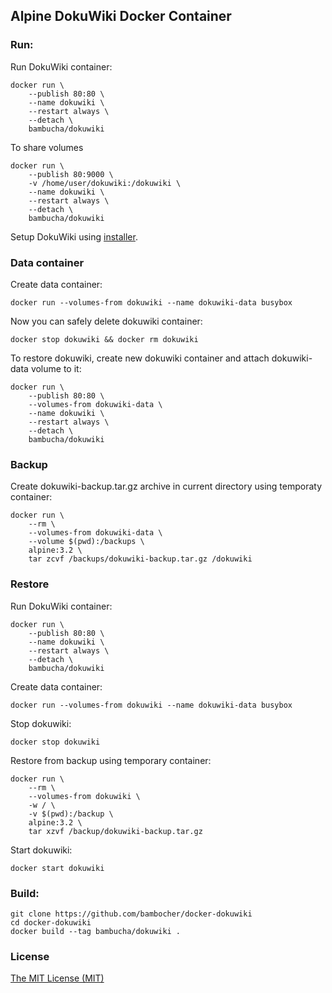 ## Alpine DokuWiki Docker Container

### Run:

Run DokuWiki container:

```shell
docker run \
    --publish 80:80 \
    --name dokuwiki \
    --restart always \
    --detach \
    bambucha/dokuwiki
```
To share volumes
```shell
docker run \
    --publish 80:9000 \
    -v /home/user/dokuwiki:/dokuwiki \
    --name dokuwiki \
    --restart always \
    --detach \
    bambucha/dokuwiki
```


Setup DokuWiki using [installer](http://localhost/install.php).

### Data container

Create data container:

```shell
docker run --volumes-from dokuwiki --name dokuwiki-data busybox
```

Now you can safely delete dokuwiki container:

```shell
docker stop dokuwiki && docker rm dokuwiki
```

To restore dokuwiki, create new dokuwiki container and attach dokuwiki-data volume to it:

```shell
docker run \
    --publish 80:80 \
    --volumes-from dokuwiki-data \
    --name dokuwiki \
    --restart always \
    --detach \
    bambucha/dokuwiki
```

### Backup

Create dokuwiki-backup.tar.gz archive in current directory using temporaty container:

```shell
docker run \
    --rm \
    --volumes-from dokuwiki-data \
    --volume $(pwd):/backups \
    alpine:3.2 \
    tar zcvf /backups/dokuwiki-backup.tar.gz /dokuwiki
```

### Restore

Run DokuWiki container:

```shell
docker run \
    --publish 80:80 \
    --name dokuwiki \
    --restart always \
    --detach \
    bambucha/dokuwiki
```

Create data container:

```shell
docker run --volumes-from dokuwiki --name dokuwiki-data busybox
```

Stop dokuwiki:

```shell
docker stop dokuwiki
```

Restore from backup using temporary container:

```shell
docker run \
    --rm \
    --volumes-from dokuwiki \
    -w / \
    -v $(pwd):/backup \
    alpine:3.2 \
    tar xzvf /backup/dokuwiki-backup.tar.gz
```

Start dokuwiki:

```shell
docker start dokuwiki
```

### Build:

```shell
git clone https://github.com/bambocher/docker-dokuwiki
cd docker-dokuwiki
docker build --tag bambucha/dokuwiki .
```

### License

[The MIT License (MIT)](LICENSE)

